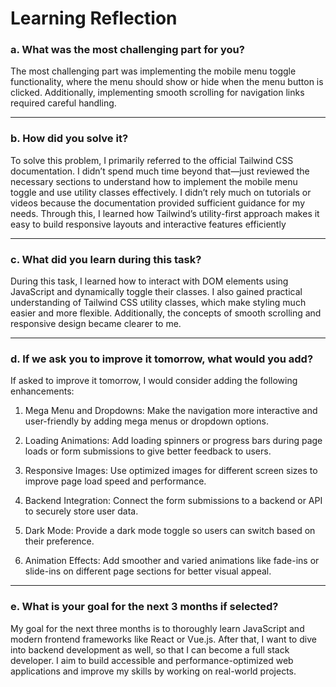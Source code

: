 # Learning Reflection

### a. What was the most challenging part for you?

The most challenging part was implementing the mobile menu toggle functionality, where the menu should show or hide when the menu button is clicked. Additionally, implementing smooth scrolling for navigation links required careful handling.

---

### b. How did you solve it?

To solve this problem, I primarily referred to the official Tailwind CSS documentation. I didn’t spend much time beyond that—just reviewed the necessary sections to understand how to implement the mobile menu toggle and use utility classes effectively. I didn’t rely much on tutorials or videos because the documentation provided sufficient guidance for my needs. Through this, I learned how Tailwind’s utility-first approach makes it easy to build responsive layouts and interactive features efficiently

---

### c. What did you learn during this task?

During this task, I learned how to interact with DOM elements using JavaScript and dynamically toggle their classes. I also gained practical understanding of Tailwind CSS utility classes, which make styling much easier and more flexible. Additionally, the concepts of smooth scrolling and responsive design became clearer to me.

---

### d. If we ask you to improve it tomorrow, what would you add?

If asked to improve it tomorrow, I would consider adding the following enhancements:

1. Mega Menu and Dropdowns: Make the navigation more interactive and user-friendly by adding mega menus or dropdown options.

2. Loading Animations: Add loading spinners or progress bars during page loads or form submissions to give better feedback to users.

3. Responsive Images: Use optimized images for different screen sizes to improve page load speed and performance.

4. Backend Integration: Connect the form submissions to a backend or API to securely store user data.

5. Dark Mode: Provide a dark mode toggle so users can switch based on their preference.

6. Animation Effects: Add smoother and varied animations like fade-ins or slide-ins on different page sections for better visual appeal.

---

### e. What is your goal for the next 3 months if selected?

My goal for the next three months is to thoroughly learn JavaScript and modern frontend frameworks like React or Vue.js. After that, I want to dive into backend development as well, so that I can become a full stack developer. I aim to build accessible and performance-optimized web applications and improve my skills by working on real-world projects.
